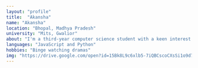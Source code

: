 ```yaml
---
layout: "profile"
title:  "Akansha"
name: "Akansha"
location: "Bhopal, Madhya Pradesh"
university: "Mits, Gwalior"
about: "I'm a third-year computer science student with a keen interest in front-end development. I enjoy learning new things and taking on new challenges. Along with all of this, I enjoy participating in hackathons, networking with new people,"	
languages: "JavaScript and Python"
hobbies: "Binge watching dramas"
img: "https://drive.google.com/open?id=15Bk8L9c6xlb5-7iQBCscoCXsSi1o9d7a"
---
```

